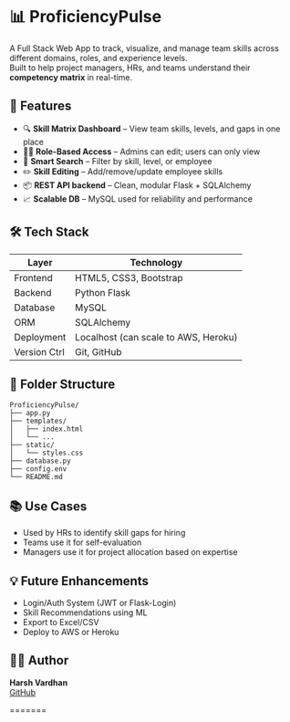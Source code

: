 
# 📊 ProficiencyPulse

A Full Stack Web App to track, visualize, and manage team skills across different domains, roles, and experience levels.  
Built to help project managers, HRs, and teams understand their **competency matrix** in real-time.

## 🚀 Features

- 🔍 **Skill Matrix Dashboard** – View team skills, levels, and gaps in one place  
- 👨‍💼 **Role-Based Access** – Admins can edit; users can only view  
- 🧠 **Smart Search** – Filter by skill, level, or employee  
- ✏️ **Skill Editing** – Add/remove/update employee skills  
- 📦 **REST API backend** – Clean, modular Flask + SQLAlchemy  
- 📈 **Scalable DB** – MySQL used for reliability and performance

## 🛠️ Tech Stack

| Layer        | Technology                |
|--------------|----------------------------|
| Frontend     | HTML5, CSS3, Bootstrap     |
| Backend      | Python Flask               |
| Database     | MySQL                      |
| ORM          | SQLAlchemy                 |
| Deployment   | Localhost (can scale to AWS, Heroku) |
| Version Ctrl | Git, GitHub                |

## 📂 Folder Structure

```
ProficiencyPulse/
├── app.py
├── templates/
│   ├── index.html
│   └── ...
├── static/
│   └── styles.css
├── database.py
├── config.env
└── README.md
```



## 📚 Use Cases

- Used by HRs to identify skill gaps for hiring  
- Teams use it for self-evaluation  
- Managers use it for project allocation based on expertise

## 💡 Future Enhancements

- Login/Auth System (JWT or Flask-Login)  
- Skill Recommendations using ML  
- Export to Excel/CSV  
- Deploy to AWS or Heroku

## 👨‍💻 Author

**Harsh Vardhan**  
[GitHub](https://github.com/harshvardhan2004) 

=======

